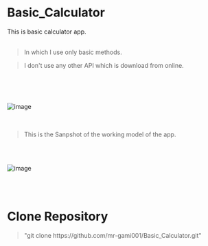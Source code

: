 # Basic_Calculator
This is basic calculator app.
<br/>
<br/>
> In which I use only basic methods.

> I don't use any other API which is download from online.
<br/>
<br/>
<br/>

![image](https://user-images.githubusercontent.com/85818705/184479578-7ba3eb03-91b7-4f4f-acf8-0da2fc953101.png)
<br/>
<br/>
<br/>

> This is the Sanpshot of the working model of the app.
<br/>
<br/>

![image](https://user-images.githubusercontent.com/85818705/184479694-022b4798-b3dc-4233-9d67-667de8c9c0ac.png)

<br/>
<br/>
<h1>Clone Repository</h1>

> <p>"git clone https://github.com/mr-gami001/Basic_Calculator.git"</p>
